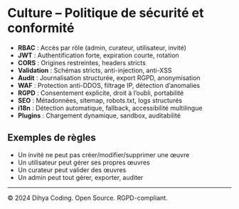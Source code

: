 # Culture – Politique de sécurité et conformité

- **RBAC** : Accès par rôle (admin, curateur, utilisateur, invité)
- **JWT** : Authentification forte, expiration courte, rotation
- **CORS** : Origines restreintes, headers stricts
- **Validation** : Schémas stricts, anti-injection, anti-XSS
- **Audit** : Journalisation structurée, export RGPD, anonymisation
- **WAF** : Protection anti-DDOS, filtrage IP, détection d’anomalies
- **RGPD** : Consentement explicite, droit à l’oubli, portabilité
- **SEO** : Métadonnées, sitemap, robots.txt, logs structurés
- **i18n** : Détection automatique, fallback, accessibilité multilingue
- **Plugins** : Chargement dynamique, sandbox, auditabilité

## Exemples de règles
- Un invité ne peut pas créer/modifier/supprimer une œuvre
- Un utilisateur peut gérer ses propres œuvres
- Un curateur peut valider des œuvres
- Un admin peut tout gérer, exporter, auditer

---
© 2024 Dihya Coding. Open Source. RGPD-compliant.
